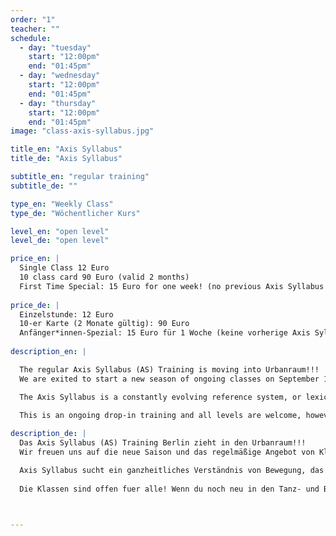 ```yaml
---
order: "1"
teacher: ""
schedule:
  - day: "tuesday"
    start: "12:00pm"
    end: "01:45pm"
  - day: "wednesday"
    start: "12:00pm"
    end: "01:45pm"
  - day: "thursday"
    start: "12:00pm"
    end: "01:45pm"
image: "class-axis-syllabus.jpg"

title_en: "Axis Syllabus"
title_de: "Axis Syllabus"

subtitle_en: "regular training"
subtitle_de: ""

type_en: "Weekly Class"
type_de: "Wöchentlicher Kurs"

level_en: "open level"
level_de: "open level"

price_en: |
  Single Class 12 Euro    
  10 class card 90 Euro (valid 2 months)  
  First Time Special: 15 Euro for one week! (no previous Axis Syllabus experience)  
  
price_de: |
  Einzelstunde: 12 Euro
  10-er Karte (2 Monate gültig): 90 Euro
  Anfänger*innen-Spezial: 15 Euro für 1 Woche (keine vorherige Axis Syllabus-Erfahrung)
  
description_en: |

  The regular Axis Syllabus (AS) Training is moving into Urbanraum!!!  
  We are exited to start a new season of ongoing classes on September 18th, taught by an international teachers team that share the AS as their common lense to investigate and transmit dance and movement. In addition each teacher brings a diverse backround which allows to enter shared information from different viewpoints and offers various movement emphasis. This provides a continuous and connective yet dynamic training approach.

  The Axis Syllabus is a constantly evolving reference system, or lexicon for the organization and cross-correlation of empirical and scientific findings from the study of human movement. This includes anatomical details, physics, practical applications, research, analysis and transmission. An Axis Syllabus class aims to create a collaborative learning environment and effective space for personal research.  
  
  This is an ongoing drop-in training and all levels are welcome, however if you are a beginner in dance and movement we recommend to be able to commit to a longer period. 

description_de: |
  Das Axis Syllabus (AS) Training Berlin zieht in den Urbanraum!!!  
  Wir freuen uns auf die neue Saison und das regelmäßige Angebot von Klassen, die am 18.September starten. Das internationale Team der Kursleiter*innen verbindet AS als gemeinsamer Ansatz zur Bewegungs-, Tanz- und Trainingsforschung und die jahrelange Zusammenarbeit. Zusätzlich bringt jede*r einen vielfältigen Hintergrund und beleuchtet das Tanztraining von verschiedenen Seiten bzw. bietet verschiedene Bewegungsschwerpunkte was für einen abwechslungsreichen aber in sich aufbauenden Trainingsansatz sorgt.  

  Axis Syllabus sucht ein ganzheitliches Verständnis von Bewegung, das auf einer praktischen und spielerischen Erfahrung und einem wissenschaftlichen Diskurs beruht. Dabei setzt AS auf die Erkenntnisse, den Dialog und die kritische und praktische Auseinandersetzung mit wissenschaftlichen Disziplinen wie Anatomie, Biomechanik, Physik und Pädagogik. Eine Axis Syllabus Stunde ermöglicht ein kollaboratives Lernumfeld und einen Ort für die persönliche Recherche.  
  
  Die Klassen sind offen fuer alle! Wenn du noch neu in den Tanz- und Bewegungskuensten bist empfehlen wir über einen laengeren Zeitraum am Training teilzunehmen.



---
```

